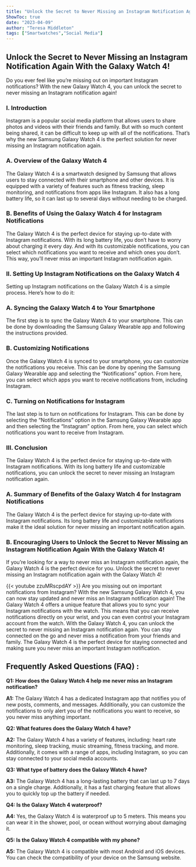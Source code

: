 ```yaml
---
title: "Unlock the Secret to Never Missing an Instagram Notification Again With the Galaxy Watch 4!"
ShowToc: true 
date: "2023-04-09"
author: "Teresa Middleton" 
tags: ["Smartwatches","Social Media"]
---
```

## Unlock the Secret to Never Missing an Instagram Notification Again With the Galaxy Watch 4!

Do you ever feel like you’re missing out on important Instagram notifications? With the new Galaxy Watch 4, you can unlock the secret to never missing an Instagram notification again!

### I. Introduction

Instagram is a popular social media platform that allows users to share photos and videos with their friends and family. But with so much content being shared, it can be difficult to keep up with all of the notifications. That’s why the new Samsung Galaxy Watch 4 is the perfect solution for never missing an Instagram notification again.

### A. Overview of the Galaxy Watch 4

The Galaxy Watch 4 is a smartwatch designed by Samsung that allows users to stay connected with their smartphone and other devices. It is equipped with a variety of features such as fitness tracking, sleep monitoring, and notifications from apps like Instagram. It also has a long battery life, so it can last up to several days without needing to be charged.

### B. Benefits of Using the Galaxy Watch 4 for Instagram Notifications

The Galaxy Watch 4 is the perfect device for staying up-to-date with Instagram notifications. With its long battery life, you don’t have to worry about charging it every day. And with its customizable notifications, you can select which notifications you want to receive and which ones you don’t. This way, you’ll never miss an important Instagram notification again.

### II. Setting Up Instagram Notifications on the Galaxy Watch 4

Setting up Instagram notifications on the Galaxy Watch 4 is a simple process. Here’s how to do it:

### A. Syncing the Galaxy Watch 4 to Your Smartphone

The first step is to sync the Galaxy Watch 4 to your smartphone. This can be done by downloading the Samsung Galaxy Wearable app and following the instructions provided.

### B. Customizing Notifications

Once the Galaxy Watch 4 is synced to your smartphone, you can customize the notifications you receive. This can be done by opening the Samsung Galaxy Wearable app and selecting the “Notifications” option. From here, you can select which apps you want to receive notifications from, including Instagram.

### C. Turning on Notifications for Instagram

The last step is to turn on notifications for Instagram. This can be done by selecting the “Notifications” option in the Samsung Galaxy Wearable app and then selecting the “Instagram” option. From here, you can select which notifications you want to receive from Instagram.

### III. Conclusion

The Galaxy Watch 4 is the perfect device for staying up-to-date with Instagram notifications. With its long battery life and customizable notifications, you can unlock the secret to never missing an Instagram notification again.

### A. Summary of Benefits of the Galaxy Watch 4 for Instagram Notifications

The Galaxy Watch 4 is the perfect device for staying up-to-date with Instagram notifications. Its long battery life and customizable notifications make it the ideal solution for never missing an important notification again.

### B. Encouraging Users to Unlock the Secret to Never Missing an Instagram Notification Again With the Galaxy Watch 4!

If you’re looking for a way to never miss an Instagram notification again, the Galaxy Watch 4 is the perfect device for you. Unlock the secret to never missing an Instagram notification again with the Galaxy Watch 4!

{{< youtube zzuMRscpdAY >}} 
Are you missing out on important notifications from Instagram? With the new Samsung Galaxy Watch 4, you can now stay updated and never miss an Instagram notification again! The Galaxy Watch 4 offers a unique feature that allows you to sync your Instagram notifications with the watch. This means that you can receive notifications directly on your wrist, and you can even control your Instagram account from the watch. With the Galaxy Watch 4, you can unlock the secret to never missing an Instagram notification again. You can stay connected on the go and never miss a notification from your friends and family. The Galaxy Watch 4 is the perfect device for staying connected and making sure you never miss an important Instagram notification.

## Frequently Asked Questions (FAQ) :
**Q1: How does the Galaxy Watch 4 help me never miss an Instagram notification?**

**A1:** The Galaxy Watch 4 has a dedicated Instagram app that notifies you of new posts, comments, and messages. Additionally, you can customize the notifications to only alert you of the notifications you want to receive, so you never miss anything important. 

**Q2: What features does the Galaxy Watch 4 have?**

**A2:** The Galaxy Watch 4 has a variety of features, including: heart rate monitoring, sleep tracking, music streaming, fitness tracking, and more. Additionally, it comes with a range of apps, including Instagram, so you can stay connected to your social media accounts. 

**Q3: What type of battery does the Galaxy Watch 4 have?**

**A3:** The Galaxy Watch 4 has a long-lasting battery that can last up to 7 days on a single charge. Additionally, it has a fast charging feature that allows you to quickly top up the battery if needed. 

**Q4: Is the Galaxy Watch 4 waterproof?**

**A4:** Yes, the Galaxy Watch 4 is waterproof up to 5 meters. This means you can wear it in the shower, pool, or ocean without worrying about damaging it. 

**Q5: Is the Galaxy Watch 4 compatible with my phone?**

**A5:** The Galaxy Watch 4 is compatible with most Android and iOS devices. You can check the compatibility of your device on the Samsung website.




